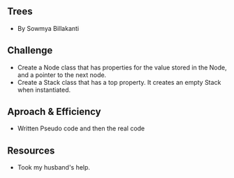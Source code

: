 ## Trees
- By Sowmya Billakanti

## Challenge
- Create a Node class that has properties for the value stored in the Node, and a pointer to the next node.
- Create a Stack class that has a top property. It creates an empty Stack when instantiated.

## Aproach & Efficiency
- Written Pseudo code and then the real code

## Resources
- Took my husband's help. 
